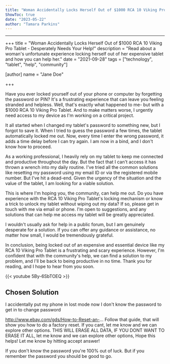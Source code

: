 ```yaml
---
title: "Woman Accidentally Locks Herself Out of $1000 RCA 10 Viking Pro Tablet - Desperately Needs Your Help!"
ShowToc: true 
date: "2023-05-22"
author: "Tamara Parkins"
---
```

*****
+++
title = "Woman Accidentally Locks Herself Out of $1000 RCA 10 Viking Pro Tablet - Desperately Needs Your Help!"
description = "Read about a woman's unfortunate experience locking herself out of her expensive tablet and how you can help her."
date = "2021-09-28"
tags = ["technology", "tablet", "help", "community"]

[author]
name = "Jane Doe"

+++

Have you ever locked yourself out of your phone or computer by forgetting the password or PIN? It's a frustrating experience that can leave you feeling stranded and helpless. Well, that's exactly what happened to me- but with a $1000 RCA 10 Viking Pro Tablet. And to make matters worse, I urgently need access to my device as I'm working on a critical project.

It all started when I changed my tablet's password to something new, but I forgot to save it. When I tried to guess the password a few times, the tablet automatically locked me out. Now, every time I enter the wrong password, it adds a time delay before I can try again. I am now in a bind, and I don't know how to proceed.

As a working professional, I heavily rely on my tablet to keep me connected and productive throughout the day. But the fact that I can't access it has thrown a wrench into my daily routine. I've tried all the common solutions like resetting my password using my email ID or via the registered mobile number. But I've hit a dead-end. Given the urgency of the situation and the value of the tablet, I am looking for a viable solution.

This is where I'm hoping you, the community, can help me out. Do you have experience with the RCA 10 Viking Pro Tablet's locking mechanism or know a trick to unlock my tablet without wiping out my data? If so, please get in touch with me via email or phone. I'm open to suggestions, and any solutions that can help me access my tablet will be greatly appreciated.

I wouldn't usually ask for help in a public forum, but I am genuinely desperate for a solution. If you can offer any guidance or assistance, no matter how small, I would be tremendously grateful.

In conclusion, being locked out of an expensive and essential device like my RCA 10 Viking Pro Tablet is a frustrating and scary experience. However, I'm confident that with the community's help, we can find a solution to my problem, and I'll be back to being productive in no time. Thank you for reading, and I hope to hear from you soon.

{{< youtube 5By-6SbTOEQ >}} 



## Chosen Solution
 I accidentally put my phone in lost mode now I don't know the password to get in to change password

 http://www.ebay.com/gds/How-to-Reset-an-...
Follow that guide, that will show you how to do a factory reset.
If you cant, let me know and we can explore other options.
THIS WILL ERASE ALL DATA, IF YOU DONT WANT TO ERASE IT ALL, let me know and we can explore other options,
Hope this helps! Let me know by hitting accept answer!

 If you don't know the password you're 100% out of luck. But if you remember the password you should be good to go.




